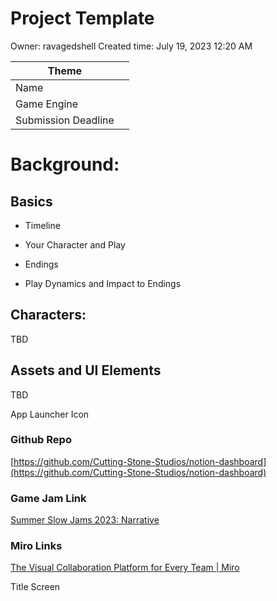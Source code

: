 # Project Template

Owner: ravagedshell
Created time: July 19, 2023 12:20 AM

| Theme |  |
| --- | --- |
| Name |  |
| Game Engine |  |
| Submission Deadline |  |

# Background:

<background>

## Basics

- Timeline
    
    <timeline>
    
- Your Character and Play
    
    <who you play as>
    
- Endings
    
    <different endings>
    
- Play Dynamics and Impact to Endings
    
    <play dynamics>
    

## Characters:

TBD

## Assets and UI Elements

TBD

App Launcher Icon

<icon for launcher>

### Github Repo

[https://github.com/Cutting-Stone-Studios/notion-dashboard](https://github.com/Cutting-Stone-Studios/notion-dashboard)

### Game Jam Link

[Summer Slow Jams 2023: Narrative](https://itch.io/jam/ssjnarrative)

### Miro Links

[The Visual Collaboration Platform for Every Team | Miro](https://miro.com/)

Title Screen

<title screen>